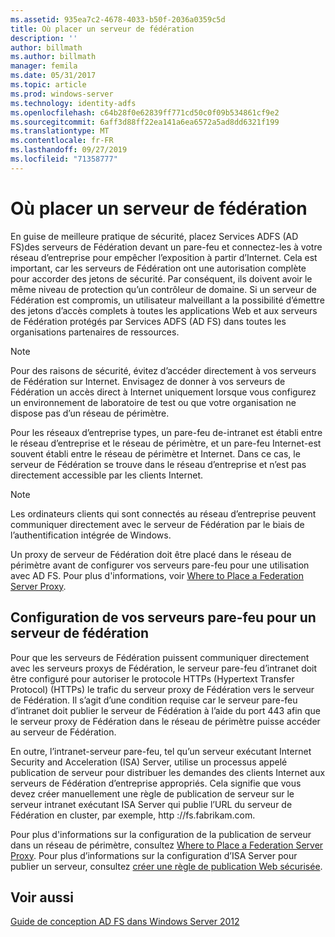 ```yaml
---
ms.assetid: 935ea7c2-4678-4033-b50f-2036a0359c5d
title: Où placer un serveur de fédération
description: ''
author: billmath
ms.author: billmath
manager: femila
ms.date: 05/31/2017
ms.topic: article
ms.prod: windows-server
ms.technology: identity-adfs
ms.openlocfilehash: c64b28f0e62839ff771cd50c0f09b534861cf9e2
ms.sourcegitcommit: 6aff3d88ff22ea141a6ea6572a5ad8dd6321f199
ms.translationtype: MT
ms.contentlocale: fr-FR
ms.lasthandoff: 09/27/2019
ms.locfileid: "71358777"
---
```

# <a name="where-to-place-a-federation-server"></a>Où placer un serveur de fédération

En guise de meilleure pratique de sécurité, placez Services ADFS \(AD FS\)des serveurs de Fédération devant un pare-feu et connectez-les à votre réseau d’entreprise pour empêcher l’exposition à partir d’Internet. Cela est important, car les serveurs de Fédération ont une autorisation complète pour accorder des jetons de sécurité. Par conséquent, ils doivent avoir le même niveau de protection qu’un contrôleur de domaine. Si un serveur de Fédération est compromis, un utilisateur malveillant a la possibilité d’émettre des jetons d’accès complets à toutes les applications Web et aux serveurs de Fédération protégés par Services ADFS \(AD FS\) dans toutes les organisations partenaires de ressources.  
  
> [!NOTE]  
> Pour des raisons de sécurité, évitez d’accéder directement à vos serveurs de Fédération sur Internet. Envisagez de donner à vos serveurs de Fédération un accès direct à Internet uniquement lorsque vous configurez un environnement de laboratoire de test ou que votre organisation ne dispose pas d’un réseau de périmètre.  
  
Pour les réseaux d’entreprise types, un pare-feu de\-intranet est établi entre le réseau d’entreprise et le réseau de périmètre, et un pare-feu Internet\-est souvent établi entre le réseau de périmètre et Internet. Dans ce cas, le serveur de Fédération se trouve dans le réseau d’entreprise et n’est pas directement accessible par les clients Internet.  
  
> [!NOTE]  
> Les ordinateurs clients qui sont connectés au réseau d’entreprise peuvent communiquer directement avec le serveur de Fédération par le biais de l’authentification intégrée de Windows.  
  
Un proxy de serveur de Fédération doit être placé dans le réseau de périmètre avant de configurer vos serveurs pare-feu pour une utilisation avec AD FS. Pour plus d'informations, voir [Where to Place a Federation Server Proxy](Where-to-Place-a-Federation-Server-Proxy.md).  
  
## <a name="configuring-your-firewall-servers-for-a-federation-server"></a>Configuration de vos serveurs pare-feu pour un serveur de fédération  
Pour que les serveurs de Fédération puissent communiquer directement avec les serveurs proxys de Fédération, le serveur pare-feu d’intranet doit être configuré pour autoriser le protocole HTTPs (Hypertext Transfer Protocol) \(HTTPs\) le trafic du serveur proxy de Fédération vers le serveur de Fédération. Il s’agit d’une condition requise car le serveur pare-feu d’intranet doit publier le serveur de Fédération à l’aide du port 443 afin que le serveur proxy de Fédération dans le réseau de périmètre puisse accéder au serveur de Fédération.  
  
En outre, l’intranet\-serveur pare-feu, tel qu’un serveur exécutant Internet Security and Acceleration \(ISA\) Server, utilise un processus appelé publication de serveur pour distribuer les demandes des clients Internet aux serveurs de Fédération d’entreprise appropriés. Cela signifie que vous devez créer manuellement une règle de publication de serveur sur le serveur intranet exécutant ISA Server qui publie l’URL du serveur de Fédération en cluster, par exemple, http :\/\/fs.fabrikam.com.  
  
Pour plus d'informations sur la configuration de la publication de serveur dans un réseau de périmètre, consultez [Where to Place a Federation Server Proxy](Where-to-Place-a-Federation-Server-Proxy.md). Pour plus d’informations sur la configuration d’ISA Server pour publier un serveur, consultez [créer une règle de publication Web sécurisée](https://go.microsoft.com/fwlink/?LinkId=75182).  
  
## <a name="see-also"></a>Voir aussi
[Guide de conception AD FS dans Windows Server 2012](AD-FS-Design-Guide-in-Windows-Server-2012.md)
